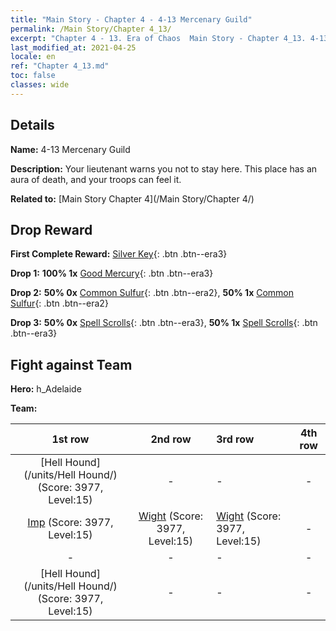 ```yaml
---
title: "Main Story - Chapter 4 - 4-13 Mercenary Guild"
permalink: /Main Story/Chapter 4_13/
excerpt: "Chapter 4 - 13. Era of Chaos  Main Story - Chapter 4_13. 4-13 Mercenary Guild"
last_modified_at: 2021-04-25
locale: en
ref: "Chapter 4_13.md"
toc: false
classes: wide
---
```


## Details

 **Name:** 4-13 Mercenary Guild

 **Description:** Your lieutenant warns you not to stay here. This place has an aura of death, and your troops can feel it.

 **Related to:** [Main Story Chapter 4](/Main Story/Chapter 4/)

## Drop Reward

 **First Complete Reward:** [Silver Key](/Items/con_693/){: .btn .btn--era3}

 **Drop 1:** **100% 1x** [Good Mercury](/Items/mat_14/){: .btn .btn--era3}

 **Drop 2:** **50% 0x** [Common Sulfur](/Items/mat_9/){: .btn .btn--era2}, **50% 1x** [Common Sulfur](/Items/mat_9/){: .btn .btn--era2}

 **Drop 3:** **50% 0x** [Spell Scrolls](/Items/con_694/){: .btn .btn--era3}, **50% 1x** [Spell Scrolls](/Items/con_694/){: .btn .btn--era3}


## Fight against Team
 **Hero:** h_Adelaide

 **Team:**


  | 1st row | 2nd row | 3rd row | 4th row |
  |:----:|:----:|:----|:----:|
  | [Hell Hound](/units/Hell Hound/) (Score: 3977, Level:15)  | - | - | - |
  | [Imp](/units/Imp/) (Score: 3977, Level:15)  | [Wight](/units/Wight/) (Score: 3977, Level:15)  | [Wight](/units/Wight/) (Score: 3977, Level:15)  | - |
  | - | - | - | - |
  | [Hell Hound](/units/Hell Hound/) (Score: 3977, Level:15)  | - | - | - |


